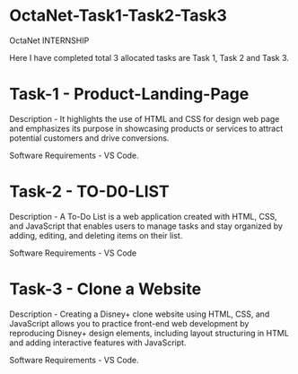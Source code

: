 # OctaNet-Task1-Task2-Task3
OctaNet INTERNSHIP

Here I have completed total 3 allocated tasks are Task 1, Task 2 and Task 3.

# Task-1 - Product-Landing-Page

Description -
It highlights the use of HTML and CSS for design web page and emphasizes its purpose in showcasing products or services to 
attract potential customers and drive conversions.

Software Requirements -
VS Code.

# Task-2 - TO-D0-LIST

Description -
A To-Do List is a web application created with HTML, CSS, and JavaScript that enables users to manage tasks and stay organized by 
adding, editing, and deleting items on their list.

Software Requirements -
VS Code

# Task-3 - Clone a Website

Description -
Creating a Disney+ clone website using HTML, CSS, and JavaScript allows you to practice front-end web development by
reproducing Disney+ design elements, including layout structuring in HTML and adding interactive features with JavaScript.

Software Requirements -
VS Code.
